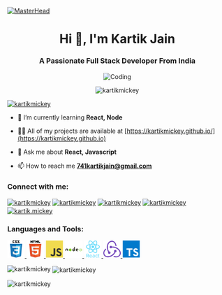 
[![MasterHead](https://1.bp.blogspot.com/-7A4WynwLsMw/XbBpCXG8fHI/AAAAAAAAMt4/uOa1bpLskYgrwGbllhSu2SDj_Mig8SXJQCLcBGAsYHQ/s1600/2000_600px.gif)](https://kartikmickey.github.io)


<h1 align="center">Hi 👋, I'm Kartik Jain</h1>
<h3 align="center">A Passionate Full Stack Developer From India</h3>
<p  align="center" ><img align="center" margin="auto" alt="Coding" width="400" src="https://cdn.dribbble.com/users/1162077/screenshots/3848914/programmer.gif"/></p>



<p align="center"> <img src="https://komarev.com/ghpvc/?username=kartikmickey&label=Profile%20views&color=0e75b6&style=flat" alt="kartikmickey" /> </p>

<p align="left"> <a href="https://github.com/ryo-ma/github-profile-trophy"><img src="https://github-profile-trophy.vercel.app/?username=kartikmickey" alt="kartikmickey" /></a> </p>

- 🌱 I’m currently learning **React, Node**

- 👨‍💻 All of my projects are available at [https://kartikmickey.github.io/](https://kartikmickey.github.io)

- 💬 Ask me about **React, Javascript**

- 📫 How to reach me **741kartikjain@gmail.com**

<h3 align="left">Connect with me:</h3>
<p align="left">
<a href="https://codepen.io/kartikmickey" target="blank"><img align="center" src="https://raw.githubusercontent.com/rahuldkjain/github-profile-readme-generator/master/src/images/icons/Social/codepen.svg" alt="kartikmickey" height="30" width="40" /></a>
<a href="https://twitter.com/kartikmickey" target="blank"><img align="center" src="https://raw.githubusercontent.com/rahuldkjain/github-profile-readme-generator/master/src/images/icons/Social/twitter.svg" alt="kartikmickey" height="30" width="40" /></a>
<a href="https://linkedin.com/in/kartikmickey" target="blank"><img align="center" src="https://raw.githubusercontent.com/rahuldkjain/github-profile-readme-generator/master/src/images/icons/Social/linked-in-alt.svg" alt="kartikmickey" height="30" width="40" /></a>
<a href="https://codesandbox.com/kartikmickey" target="blank"><img align="center" src="https://raw.githubusercontent.com/rahuldkjain/github-profile-readme-generator/master/src/images/icons/Social/codesandbox.svg" alt="kartikmickey" height="30" width="40" /></a>
<a href="https://instagram.com/kartik.mickey" target="blank"><img align="center" src="https://raw.githubusercontent.com/rahuldkjain/github-profile-readme-generator/master/src/images/icons/Social/instagram.svg" alt="kartik.mickey" height="30" width="40" /></a>
</p>

<h3 align="left">Languages and Tools:</h3>
<p align="left"> <a href="https://www.w3schools.com/css/" target="_blank" rel="noreferrer"> <img src="https://raw.githubusercontent.com/devicons/devicon/master/icons/css3/css3-original-wordmark.svg" alt="css3" width="40" height="40"/> </a> <a href="https://www.w3.org/html/" target="_blank" rel="noreferrer"> <img src="https://raw.githubusercontent.com/devicons/devicon/master/icons/html5/html5-original-wordmark.svg" alt="html5" width="40" height="40"/> </a> <a href="https://developer.mozilla.org/en-US/docs/Web/JavaScript" target="_blank" rel="noreferrer"> <img src="https://raw.githubusercontent.com/devicons/devicon/master/icons/javascript/javascript-original.svg" alt="javascript" width="40" height="40"/> </a> <a href="https://nodejs.org" target="_blank" rel="noreferrer"> <img src="https://raw.githubusercontent.com/devicons/devicon/master/icons/nodejs/nodejs-original-wordmark.svg" alt="nodejs" width="40" height="40"/> </a> <a href="https://reactjs.org/" target="_blank" rel="noreferrer"> <img src="https://raw.githubusercontent.com/devicons/devicon/master/icons/react/react-original-wordmark.svg" alt="react" width="40" height="40"/> </a> <a href="https://redux.js.org" target="_blank" rel="noreferrer"> <img src="https://raw.githubusercontent.com/devicons/devicon/master/icons/redux/redux-original.svg" alt="redux" width="40" height="40"/> </a> <a href="https://www.typescriptlang.org/" target="_blank" rel="noreferrer"> <img src="https://raw.githubusercontent.com/devicons/devicon/master/icons/typescript/typescript-original.svg" alt="typescript" width="40" height="40"/> </a> </p>

<p><img align="left" src="https://github-readme-stats.vercel.app/api/top-langs?username=kartikmickey&show_icons=true&locale=en&layout=compact" alt="kartikmickey" /></p>

<p>&nbsp;<img align="center" src="https://github-readme-stats.vercel.app/api?username=kartikmickey&show_icons=true&locale=en" alt="kartikmickey" /></p>

<p><img align="center" src="https://github-readme-streak-stats.herokuapp.com/?user=kartikmickey&" alt="kartikmickey" /></p>
